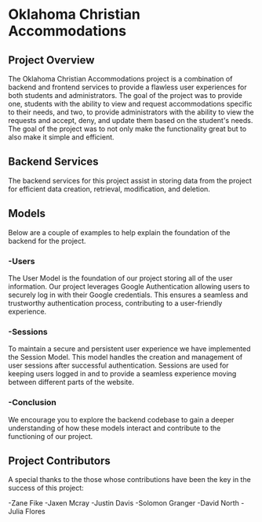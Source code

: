 # Oklahoma Christian Accommodations

## Project Overview
The Oklahoma Christian Accommodations project is a combination of backend and frontend services to provide a flawless user experiences for both students and administrators. The goal of the project was to provide one, students with the ability to view and request accommodations specific to their needs, and two, to provide administrators with the ability to view the requests and accept, deny, and update them based on the student's needs. The goal of the project was to not only make the functionality great but to also make it simple and efficient. 

## Backend Services
The backend services for this project assist in storing data from the project for efficient data creation, retrieval, modification, and deletion.

## Models
Below are a couple of examples to help explain the foundation of the backend for the project.

### -Users
The User Model is the foundation of our project storing all of the user information. Our project leverages Google Authentication allowing users to securely log in with their Google credentials. This ensures a seamless and trustworthy authentication process, contributing to a user-friendly experience.

### -Sessions
To maintain a secure and persistent user experience we have implemented the Session Model. This model handles the creation and management of user sessions after successful authentication. Sessions are used for keeping users logged in and to provide a seamless experience moving between different parts of the website.

### -Conclusion
We encourage you to explore the backend codebase to gain a deeper understanding of how these models interact and contribute to the functioning of our project. 

## Project Contributors
A special thanks to the those whose contributions have been the key in the success of this project:

-Zane Fike
-Jaxen Mcray
-Justin Davis
-Solomon Granger
-David North
-Julia Flores


